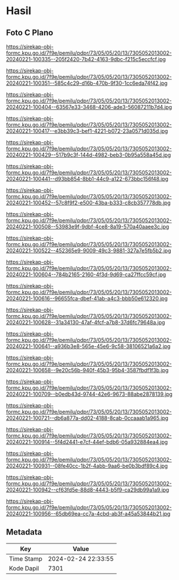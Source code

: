 # Hasil

## Foto C Plano

https://sirekap-obj-formc.kpu.go.id/7f9e/pemilu/pdpr/73/05/05/20/13/7305052013002-20240221-100335--205f2420-7b42-4163-9dbc-f215c5eccfcf.jpg

https://sirekap-obj-formc.kpu.go.id/7f9e/pemilu/pdpr/73/05/05/20/13/7305052013002-20240221-100351--585c4c29-d16b-470b-9f30-1cc6eda74f42.jpg

https://sirekap-obj-formc.kpu.go.id/7f9e/pemilu/pdpr/73/05/05/20/13/7305052013002-20240221-100404--63567e33-3468-4206-ade3-56087211b7d4.jpg

https://sirekap-obj-formc.kpu.go.id/7f9e/pemilu/pdpr/73/05/05/20/13/7305052013002-20240221-100417--e3bb39c3-bef1-4221-b072-23a0571d035d.jpg

https://sirekap-obj-formc.kpu.go.id/7f9e/pemilu/pdpr/73/05/05/20/13/7305052013002-20240221-100429--517b9c3f-144d-4982-beb3-0b95a558a45d.jpg

https://sirekap-obj-formc.kpu.go.id/7f9e/pemilu/pdpr/73/05/05/20/13/7305052013002-20240221-100441--d93bb854-8bb1-44c9-a122-673bbc156f48.jpg

https://sirekap-obj-formc.kpu.go.id/7f9e/pemilu/pdpr/73/05/05/20/13/7305052013002-20240221-100452--57c8f9f2-e500-43ba-b333-c8cb357778db.jpg

https://sirekap-obj-formc.kpu.go.id/7f9e/pemilu/pdpr/73/05/05/20/13/7305052013002-20240221-100508--53983e9f-9dbf-4ce8-8a19-570a40aaee3c.jpg

https://sirekap-obj-formc.kpu.go.id/7f9e/pemilu/pdpr/73/05/05/20/13/7305052013002-20240221-100522--452365e9-9009-49c3-9881-327a7e5fb5b2.jpg

https://sirekap-obj-formc.kpu.go.id/7f9e/pemilu/pdpr/73/05/05/20/13/7305052013002-20240221-100604--784b2165-2160-4f3d-9d69-ca27ffcc59cf.jpg

https://sirekap-obj-formc.kpu.go.id/7f9e/pemilu/pdpr/73/05/05/20/13/7305052013002-20240221-100616--96655fca-dbef-41ab-a4c3-bbb50e612320.jpg

https://sirekap-obj-formc.kpu.go.id/7f9e/pemilu/pdpr/73/05/05/20/13/7305052013002-20240221-100628--31a34130-47af-4fcf-a7b8-37d6fc79648a.jpg

https://sirekap-obj-formc.kpu.go.id/7f9e/pemilu/pdpr/73/05/05/20/13/7305052013002-20240221-100641--a936b3e8-565e-45e6-9c58-38106521a6a2.jpg

https://sirekap-obj-formc.kpu.go.id/7f9e/pemilu/pdpr/73/05/05/20/13/7305052013002-20240221-100658--9e20c56b-940f-45b3-95b4-3587fbdf1f3b.jpg

https://sirekap-obj-formc.kpu.go.id/7f9e/pemilu/pdpr/73/05/05/20/13/7305052013002-20240221-100709--b0edb43d-9744-42e6-9673-88abe2878139.jpg

https://sirekap-obj-formc.kpu.go.id/7f9e/pemilu/pdpr/73/05/05/20/13/7305052013002-20240221-100721--db6a877a-dd02-4188-8cab-0ccaaab1a965.jpg

https://sirekap-obj-formc.kpu.go.id/7f9e/pemilu/pdpr/73/05/05/20/13/7305052013002-20240221-100914--5f4d2441-e7cf-44ef-bdb6-05a932884ea4.jpg

https://sirekap-obj-formc.kpu.go.id/7f9e/pemilu/pdpr/73/05/05/20/13/7305052013002-20240221-100931--08fe40cc-1b2f-4abb-9aa6-be0b3bdf89c4.jpg

https://sirekap-obj-formc.kpu.go.id/7f9e/pemilu/pdpr/73/05/05/20/13/7305052013002-20240221-100942--cf63fd5e-88d8-4443-b5f9-ca29db99a1a9.jpg

https://sirekap-obj-formc.kpu.go.id/7f9e/pemilu/pdpr/73/05/05/20/13/7305052013002-20240221-100956--65db69ea-cc7a-4cbd-ab3f-a45a53844b21.jpg


## Metadata

| Key        | Value               |
| ---------- | ------------------- |
| Time Stamp | 2024-02-24 22:33:55 |
| Kode Dapil | 7301                |




